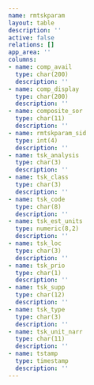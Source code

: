 ```yaml
---
name: rmtskparam
layout: table
description: ''
active: false
relations: []
app_area: ''
columns:
- name: comp_avail
  type: char(200)
  description: ''
- name: comp_display
  type: char(200)
  description: ''
- name: composite_sor
  type: char(11)
  description: ''
- name: rmtskparam_sid
  type: int(4)
  description: ''
- name: tsk_analysis
  type: char(3)
  description: ''
- name: tsk_class
  type: char(3)
  description: ''
- name: tsk_code
  type: char(8)
  description: ''
- name: tsk_est_units
  type: numeric(8,2)
  description: ''
- name: tsk_loc
  type: char(3)
  description: ''
- name: tsk_prio
  type: char(1)
  description: ''
- name: tsk_supp
  type: char(12)
  description: ''
- name: tsk_type
  type: char(3)
  description: ''
- name: tsk_unit_narr
  type: char(11)
  description: ''
- name: tstamp
  type: timestamp
  description: ''
---
```


